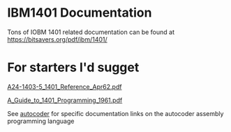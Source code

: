 # IBM1401 Documentation

Tons of IOBM 1401 related documentation can be found at https://bitsavers.org/pdf/ibm/1401/

# For starters I'd sugget

[A24-1403-5_1401_Reference_Apr62.pdf](https://bitsavers.org/pdf/ibm/1401/A24-1403-5_1401_Reference_Apr62.pdf)

[A_Guide_to_1401_Programming_1961.pdf](https://bitsavers.org/pdf/ibm/1401/A_Guide_to_1401_Programming_1961.pdf)

See [autocoder](../Compilers/autocoder) for specific documentation links on the autocoder assembly programming language
